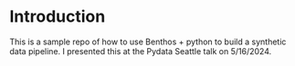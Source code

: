 # Introduction

This is a sample repo of how to use Benthos + python to build a synthetic data pipeline. I presented this at the Pydata Seattle talk on 5/16/2024.
